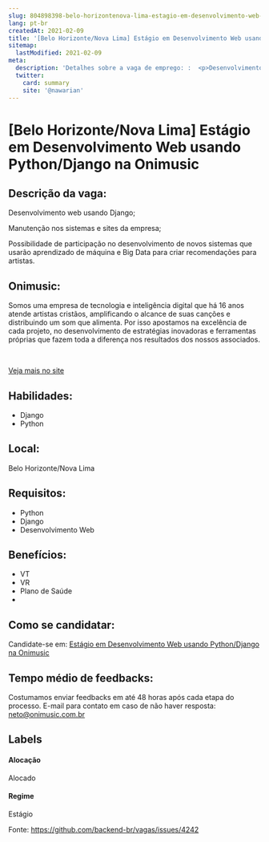 ```yaml
---
slug: 804898398-belo-horizontenova-lima-estagio-em-desenvolvimento-web-usando-pythondjango-na-onimusic
lang: pt-br
createdAt: 2021-02-09
title: '[Belo Horizonte/Nova Lima] Estágio em Desenvolvimento Web usando Python/Django na Onimusic - Vaga de Emprego'
sitemap:
  lastModified: 2021-02-09
meta:
  description: 'Detalhes sobre a vaga de emprego: :  <p>Desenvolvimento web usando Django;</p> <p>Manutenção nos sistemas e sites da empresa;</p> <p>Possibilidade de participação no desenvolvimento de novos sistemas que usarão aprendizado de máquina e Big Data para criar recomendações para artistas.</p>'
  twitter:
    card: summary
    site: '@nawarian'
---
```


# [Belo Horizonte/Nova Lima] Estágio em Desenvolvimento Web usando Python/Django na Onimusic

## Descrição da vaga: 
 <p>Desenvolvimento web usando Django;</p>
<p>Manutenção nos sistemas e sites da empresa;</p>
<p>Possibilidade de participação no desenvolvimento de novos sistemas que usarão aprendizado de máquina e Big Data para criar recomendações para artistas.</p>

## Onimusic: 
 <p>Somos uma empresa de tecnologia e inteligência digital que há 16 anos atende artistas cristãos, amplificando o alcance de suas canções e distribuindo um som que alimenta. Por isso apostamos na excelência de cada projeto, no desenvolvimento de estratégias inovadoras e ferramentas próprias que fazem toda a diferença nos resultados dos nossos associados.</p>
<p>&nbsp;</p><a href='https://coodesh.com/empresas/onimusic'>Veja mais no site</a>

 ## Habilidades: 
 - Django 
- Python

## Local: 
 Belo Horizonte/Nova Lima

## Requisitos: 
 - Python 
- Django 
- Desenvolvimento Web

## Benefícios: 
 - VT 
- VR 
- Plano de Saúde
- 
## Como se candidatar:
Candidate-se em: [Estágio em Desenvolvimento Web usando Python/Django na Onimusic](https://coodesh.com/vagas/estagio-em-desenvolvimento-web-usando-pythondjango-175648?origin=github&modal=open)

## Tempo médio de feedbacks:
 Costumamos enviar feedbacks em até 48 horas após cada etapa do processo. E-mail para contato em caso de não haver resposta: [neto@onimusic.com.br](mailto:neto@onimusic.com.br)

## Labels

#### Alocação
Alocado

#### Regime
Estágio

Fonte: https://github.com/backend-br/vagas/issues/4242